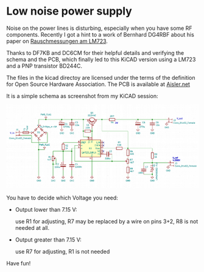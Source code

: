 # Low noise power supply
Noise on the power lines is disturbing, especially when you have some RF
components. Recently I got a hint to a work of Bernhard DG4RBF about his
paper on
[Rauschmessungen am LM723][].

Thanks to DF7KB and DC6CM for their helpful details and verifying the schema and the PCB,
which finally led to this KiCAD version using a LM723 and a PNP
transistor BD244C.

The files in the kicad directoy are licensed under the terms of the definition
for Open Source Hardware Association. The PCB is available at
[Aisler.net][]

It is a simple schema as screenshot from my KiCAD session:

![](pics/schema.png)

You have to decide which Voltage you need:

 - Output lower than 7.15 V:

    use R1 for adjusting, R7 may be replaced by a wire on pins 3+2, R8 is not needed at all.

 - Output greater than 7.15 V:

    use R7 for adjusting, R1 is not needed

Have fun!

[Rauschmessungen am LM723]: https://dg4rbf.lima-city.de/Rauschmessungen%20am%20LM723.pdf
[Aisler.net]: https://aisler.net/p/ZGJGRQZC
